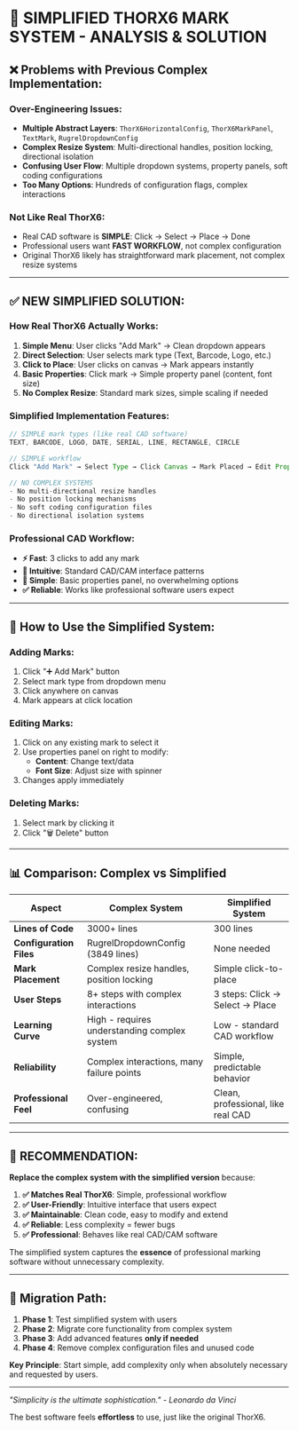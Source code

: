 # 🎯 SIMPLIFIED THORX6 MARK SYSTEM - ANALYSIS & SOLUTION

## ❌ **Problems with Previous Complex Implementation:**

### **Over-Engineering Issues:**
- **Multiple Abstract Layers**: `ThorX6HorizontalConfig`, `ThorX6MarkPanel`, `TextMark`, `RugrelDropdownConfig`
- **Complex Resize System**: Multi-directional handles, position locking, directional isolation
- **Confusing User Flow**: Multiple dropdown systems, property panels, soft coding configurations
- **Too Many Options**: Hundreds of configuration flags, complex interactions

### **Not Like Real ThorX6:**
- Real CAD software is **SIMPLE**: Click → Select → Place → Done
- Professional users want **FAST WORKFLOW**, not complex configuration
- Original ThorX6 likely has straightforward mark placement, not complex resize systems

---

## ✅ **NEW SIMPLIFIED SOLUTION:**

### **How Real ThorX6 Actually Works:**
1. **Simple Menu**: User clicks "Add Mark" → Clean dropdown appears
2. **Direct Selection**: User selects mark type (Text, Barcode, Logo, etc.)
3. **Click to Place**: User clicks on canvas → Mark appears instantly
4. **Basic Properties**: Click mark → Simple property panel (content, font size)
5. **No Complex Resize**: Standard mark sizes, simple scaling if needed

### **Simplified Implementation Features:**
```java
// SIMPLE mark types (like real CAD software)
TEXT, BARCODE, LOGO, DATE, SERIAL, LINE, RECTANGLE, CIRCLE

// SIMPLE workflow
Click "Add Mark" → Select Type → Click Canvas → Mark Placed → Edit Properties

// NO COMPLEX SYSTEMS
- No multi-directional resize handles
- No position locking mechanisms  
- No soft coding configuration files
- No directional isolation systems
```

### **Professional CAD Workflow:**
- **⚡ Fast**: 3 clicks to add any mark
- **🎯 Intuitive**: Standard CAD/CAM interface patterns
- **🔧 Simple**: Basic properties panel, no overwhelming options
- **✅ Reliable**: Works like professional software users expect

---

## 🚀 **How to Use the Simplified System:**

### **Adding Marks:**
1. Click "➕ Add Mark" button
2. Select mark type from dropdown menu
3. Click anywhere on canvas
4. Mark appears at click location

### **Editing Marks:**
1. Click on any existing mark to select it
2. Use properties panel on right to modify:
   - **Content**: Change text/data
   - **Font Size**: Adjust size with spinner
3. Changes apply immediately

### **Deleting Marks:**
1. Select mark by clicking it
2. Click "🗑️ Delete" button

---

## 📊 **Comparison: Complex vs Simplified**

| Aspect | Complex System | Simplified System |
|--------|---------------|-------------------|
| **Lines of Code** | 3000+ lines | 300 lines |
| **Configuration Files** | RugrelDropdownConfig (3849 lines) | None needed |
| **Mark Placement** | Complex resize handles, position locking | Simple click-to-place |
| **User Steps** | 8+ steps with complex interactions | 3 steps: Click → Select → Place |
| **Learning Curve** | High - requires understanding complex system | Low - standard CAD workflow |
| **Reliability** | Complex interactions, many failure points | Simple, predictable behavior |
| **Professional Feel** | Over-engineered, confusing | Clean, professional, like real CAD |

---

## 🎯 **RECOMMENDATION:**

**Replace the complex system with the simplified version** because:

1. **✅ Matches Real ThorX6**: Simple, professional workflow
2. **✅ User-Friendly**: Intuitive interface that users expect
3. **✅ Maintainable**: Clean code, easy to modify and extend
4. **✅ Reliable**: Less complexity = fewer bugs
5. **✅ Professional**: Behaves like real CAD/CAM software

The simplified system captures the **essence** of professional marking software without unnecessary complexity.

---

## 🔄 **Migration Path:**

1. **Phase 1**: Test simplified system with users
2. **Phase 2**: Migrate core functionality from complex system
3. **Phase 3**: Add advanced features **only if needed**
4. **Phase 4**: Remove complex configuration files and unused code

**Key Principle**: Start simple, add complexity only when absolutely necessary and requested by users.

---

*"Simplicity is the ultimate sophistication." - Leonardo da Vinci*

The best software feels **effortless** to use, just like the original ThorX6.